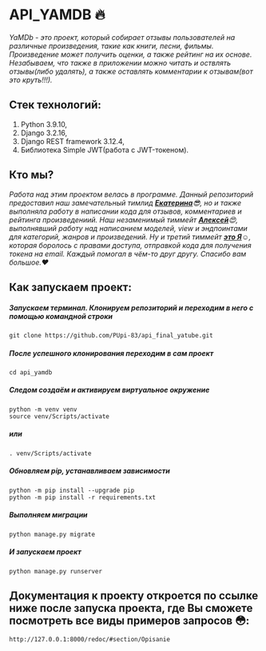 # API_YAMDB :fire:
*YaMDb - это проект, который собирает отзывы пользователей на различные произведения, такие как книги, песни, фильмы. Произведение может получить оценки, а также рейтинг на их основе. Незабываем, что также в приложении можно читать и оствлять отзывы(либо удалять), а также оставлять комментарии к отзывам(вот это круть!!!).*

## Стек технологий:
1. Python 3.9.10,
2. Django 3.2.16,
3. Django REST framework 3.12.4,
4. Библиотека Simple JWT(работа с JWT-токеном).

## Кто мы?
*Работа над этим проектом велась в программе. Данный репозиторий предоставил наш замечательный тимлид ***[Екатерина](https://github.com/MrKlejton)***:sunglasses:, но и также выполняла работу в написании кода для отзывов, комментариев и рейтинга произведениий. Наш незаменимый тиммейт ***[Алексей](https://github.com/paltus3)***:heart_eyes:, выполнявший работу над написанием моделей, view и эндпоинтами для категорий, жанров и произведений. Ну и третий тиммейт ***[это Я](https://github.com/PUpi-83)***:relaxed:, которая боролось с правами доступа, отправкой кода для получения токена на email. Каждый помогал в чём-то друг другу. Спасибо вам большое.:heart:*

## Как запускаем проект:
##### Запускаем терминал. Клонируем репозиторий и переходим в него с помощью командной строки
```
git clone https://github.com/PUpi-83/api_final_yatube.git
```
##### После успешного клонирования переходим в сам проект
```
cd api_yamdb
```
##### Следом создаём и активируем виртуальное окружение
```
python -m venv venv
source venv/Scripts/activate
```
##### или
```
. venv/Scripts/activate
```
##### Обновляем pip, устанавливаем зависимости
```
python -m pip install --upgrade pip
python -m pip install -r requirements.txt
```
##### Выполняем миграции
```
python manage.py migrate
```
##### И запускаем проект
```
python manage.py runserver
```

## Документация к проекту откроется по ссылке ниже после запуска проекта, где Вы сможете посмотреть все виды примеров запросов :flushed::
```
http://127.0.0.1:8000/redoc/#section/Opisanie 
```
